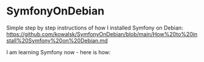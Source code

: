 # SymfonyOnDebian
Simple step by step instructions of how I installed Symfony on Debian: https://github.com/kowalsk/SymfonyOnDebian/blob/main/How%20to%20install%20Symfony%20on%20Debian.md

I am learning Symfony now - here is how:
